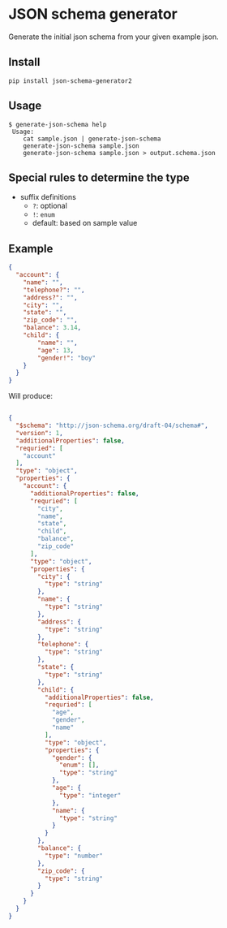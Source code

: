# JSON schema generator

Generate the initial json schema from your given example json.

## Install

    pip install json-schema-generator2

## Usage

```
$ generate-json-schema help
 Usage:
    cat sample.json | generate-json-schema
    generate-json-schema sample.json
    generate-json-schema sample.json > output.schema.json
```

## Special rules to determine the type

* suffix definitions
    * `?`: optional
    * `!`: `enum`
    * default: based on sample value

## Example

```json
{
  "account": {
    "name": "",
    "telephone?": "",
    "address?": "",
    "city": "",
    "state": "",
    "zip_code": "",
    "balance": 3.14,
    "child": {
        "name": "",
        "age": 13,
        "gender!": "boy"
    }
  }
}
```
Will produce:


```json

{
  "$schema": "http://json-schema.org/draft-04/schema#",
  "version": 1,
  "additionalProperties": false,
  "requried": [
    "account"
  ],
  "type": "object",
  "properties": {
    "account": {
      "additionalProperties": false,
      "requried": [
        "city",
        "name",
        "state",
        "child",
        "balance",
        "zip_code"
      ],
      "type": "object",
      "properties": {
        "city": {
          "type": "string"
        },
        "name": {
          "type": "string"
        },
        "address": {
          "type": "string"
        },
        "telephone": {
          "type": "string"
        },
        "state": {
          "type": "string"
        },
        "child": {
          "additionalProperties": false,
          "requried": [
            "age",
            "gender",
            "name"
          ],
          "type": "object",
          "properties": {
            "gender": {
              "enum": [],
              "type": "string"
            },
            "age": {
              "type": "integer"
            },
            "name": {
              "type": "string"
            }
          }
        },
        "balance": {
          "type": "number"
        },
        "zip_code": {
          "type": "string"
        }
      }
    }
  }
}
```
